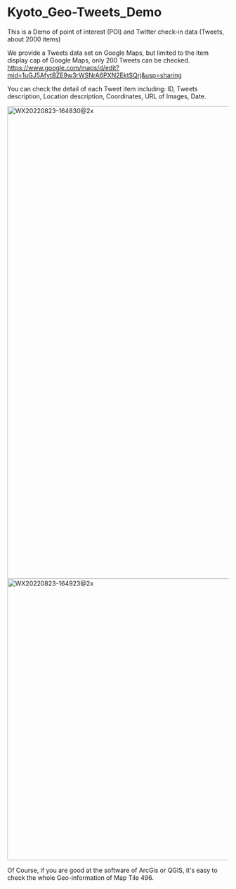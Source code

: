 # Kyoto_Geo-Tweets_Demo

This is a Demo of point of interest (POI) and Twitter check-in data (Tweets, about 2000 items)

We provide a Tweets data set on Google Maps,
but limited to the item display cap of Google Maps, only 200 Tweets can be checked.
https://www.google.com/maps/d/edit?mid=1uGJ5AfytBZE9w3rWSNrA6PXN2EktSQrj&usp=sharing

You can check the detail of each Tweet item including:
ID,
Tweets description,
Location description,
Coordinates,
URL of Images,
Date.

<img width="1076" alt="WX20220823-164830@2x" src="https://user-images.githubusercontent.com/38413308/186102277-a00e0ec4-aeee-4e97-bcae-2d79704624f3.png">
<img width="641" alt="WX20220823-164923@2x" src="https://user-images.githubusercontent.com/38413308/186102293-ce9de3f4-757f-4ac0-a5f8-7cd9fb6b1bb1.png">




Of Course, if you are good at the software of ArcGis or QGIS, it's easy to check the whole Geo-information of Map Tile 496.
